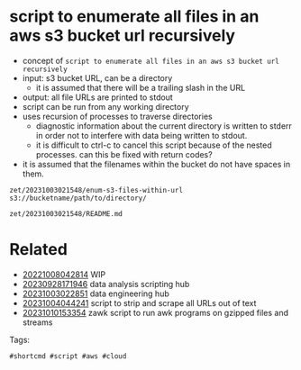 # script to enumerate all files in an aws s3 bucket url recursively

- concept of `script to enumerate all files in an aws s3 bucket url recursively`
- input: s3 bucket URL, can be a directory
  - it is assumed that there will be a trailing slash in the URL
- output: all file URLs are printed to stdout
- script can be run from any working directory
- uses recursion of processes to traverse directories
  - diagnostic information about the current directory is written to stderr in order not to interfere with data being written to stdout.
  - it is difficult to ctrl-c to cancel this script because of the nested processes. can this be fixed with return codes?
- it is assumed that the filenames within the bucket do not have spaces in them.

```
zet/20231003021548/enum-s3-files-within-url s3://bucketname/path/to/directory/
```

` zet/20231003021548/README.md `

# Related

- [20221008042814](/zet/20221008042814/README.md) WIP
- [20230928171946](/zet/20230928171946/README.md) data analysis scripting hub
- [20231003022851](/zet/20231003022851/README.md) data engineering hub
- [20231004044241](/zet/20231004044241/README.md) script to strip and scrape all URLs out of text
- [20231010153354](/zet/20231010153354/README.md) zawk script to run awk programs on gzipped files and streams

Tags:

    #shortcmd #script #aws #cloud

